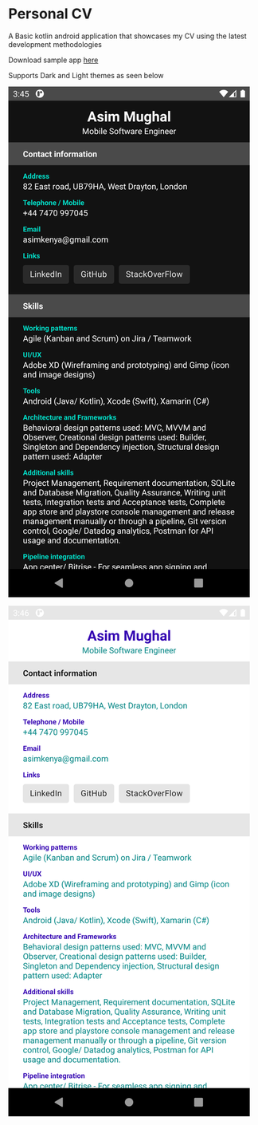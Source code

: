 # Personal CV

A Basic kotlin android application that showcases my CV using the latest development methodologies

Download sample app [here](https://github.com/mughalasim/cv/raw/master/app/release/Peronal%20CV%20APP.apk)

Supports Dark and Light themes as seen below

![sc1](/images/sc1.png)

![sc2](/images/sc2.png)


